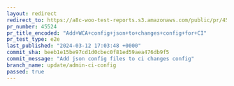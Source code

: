 ```yaml
---
layout: redirect
redirect_to: https://a8c-woo-test-reports.s3.amazonaws.com/public/pr/45524/e2e/index.html
pr_number: 45524
pr_title_encoded: "Add+WCA+config+json+to+changes+config+for+CI"
pr_test_type: e2e
last_published: "2024-03-12 17:03:48 +0000"
commit_sha: beeb1e15be97cd1d0cbec0f81ed59aea476db9f5
commit_message: "Add json config files to ci changes config"
branch_name: update/admin-ci-config
passed: true
---
```


